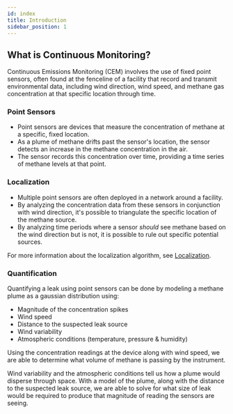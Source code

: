 ```yaml
---
id: index
title: Introduction
sidebar_position: 1
---
```


## What is Continuous Monitoring?
Continuous Emissions Monitoring (CEM) involves the use of fixed point sensors, often found at the fenceline of a facility that record and transmit environmental data, including wind direction, wind speed, and methane gas concentration at that specific location through time.

### Point Sensors
* Point sensors are devices that measure the concentration of methane at a specific, fixed location.
* As a plume of methane drifts past the sensor's location, the sensor detects an increase in the methane concentration in the air.
* The sensor records this concentration over time, providing a time series of methane levels at that point.

### Localization
* Multiple point sensors are often deployed in a network around a facility.
* By analyzing the concentration data from these sensors in conjunction with wind direction, it's possible to triangulate the specific location of the methane source.
* By analyzing time periods where a sensor *should* see methane based on the wind direction but is not, it is possible to rule out specific potential sources.

For more information about the localization algorithm, see [Localization](/localization).

### Quantification
Quantifying a leak using point sensors can be done by modeling a methane plume as a gaussian distribution using:
* Magnitude of the concentration spikes
* Wind speed
* Distance to the suspected leak source
* Wind variability
* Atmospheric conditions (temperature, pressure & humidity)

Using the concentration readings at the device along with wind speed, we are able to determine what volume of methane is passing by the instrument.

Wind variability and the atmospheric conditions tell us how a plume would disperse through space. With a model of the plume, along with the distance to the suspected leak source, we are able to solve for what size of leak would be required to produce that magnitude of reading the sensors are seeing.